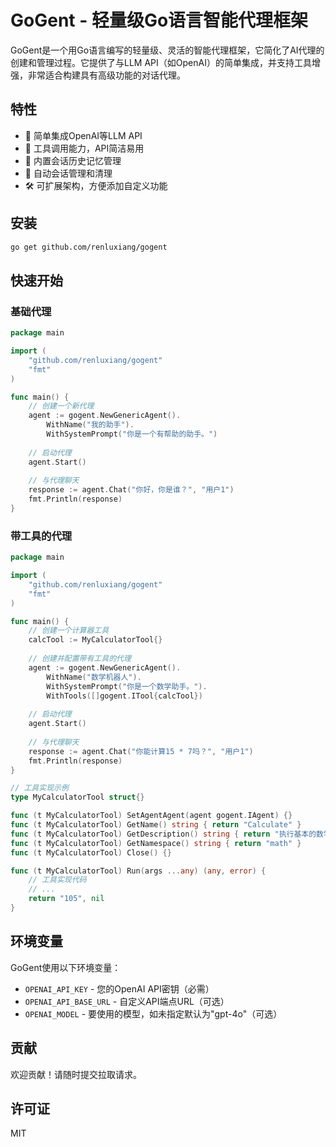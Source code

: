 
# GoGent - 轻量级Go语言智能代理框架

GoGent是一个用Go语言编写的轻量级、灵活的智能代理框架，它简化了AI代理的创建和管理过程。它提供了与LLM API（如OpenAI）的简单集成，并支持工具增强，非常适合构建具有高级功能的对话代理。

## 特性

- 🧠 简单集成OpenAI等LLM API
- 🔧 工具调用能力，API简洁易用
- 💾 内置会话历史记忆管理
- 🔄 自动会话管理和清理
- 🛠️ 可扩展架构，方便添加自定义功能

## 安装

```bash
go get github.com/renluxiang/gogent
```

## 快速开始

### 基础代理

```go
package main

import (
    "github.com/renluxiang/gogent"
    "fmt"
)

func main() {
    // 创建一个新代理
    agent := gogent.NewGenericAgent().
        WithName("我的助手").
        WithSystemPrompt("你是一个有帮助的助手。")
    
    // 启动代理
    agent.Start()
    
    // 与代理聊天
    response := agent.Chat("你好，你是谁？", "用户1")
    fmt.Println(response)
}
```

### 带工具的代理

```go
package main

import (
    "github.com/renluxiang/gogent"
    "fmt"
)

func main() {
    // 创建一个计算器工具
    calcTool := MyCalculatorTool{}
    
    // 创建并配置带有工具的代理
    agent := gogent.NewGenericAgent().
        WithName("数学机器人").
        WithSystemPrompt("你是一个数学助手。").
        WithTools([]gogent.ITool{calcTool})
    
    // 启动代理
    agent.Start()
    
    // 与代理聊天
    response := agent.Chat("你能计算15 * 7吗？", "用户1")
    fmt.Println(response)
}

// 工具实现示例
type MyCalculatorTool struct{}

func (t MyCalculatorTool) SetAgentAgent(agent gogent.IAgent) {}
func (t MyCalculatorTool) GetName() string { return "Calculate" }
func (t MyCalculatorTool) GetDescription() string { return "执行基本的数学运算" }
func (t MyCalculatorTool) GetNamespace() string { return "math" }
func (t MyCalculatorTool) Close() {}

func (t MyCalculatorTool) Run(args ...any) (any, error) {
    // 工具实现代码
    // ...
    return "105", nil
}
```

## 环境变量

GoGent使用以下环境变量：

- `OPENAI_API_KEY` - 您的OpenAI API密钥（必需）
- `OPENAI_API_BASE_URL` - 自定义API端点URL（可选）
- `OPENAI_MODEL` - 要使用的模型，如未指定默认为"gpt-4o"（可选）

## 贡献

欢迎贡献！请随时提交拉取请求。

## 许可证

MIT